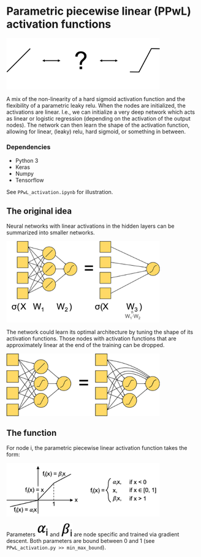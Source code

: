 # Parametric piecewise linear (PPwL) activation functions

<img src="assets/various_fns.png" width="400px">

A mix of the non-linearity of a hard sigmoid activation function and the
flexibility of a parametric leaky relu. When the nodes are initialized, the
activations are linear. I.e., we can initialize a very deep network which acts
as linear or logistic regression (depending on the activation of the output
nodes). The network can then learn the shape of the activation function,
allowing for linear, (leaky) relu, hard sigmoid, or something in between.

### Dependencies
   - Python 3
   - Keras
   - Numpy
   - Tensorflow
   
See ``PPwL_activation.ipynb`` for illustration. 

## The original idea

Neural networks with linear activations in the hidden layers can be summarized into smaller networks.

<img src="assets/NN_equiv1.png" width="400px">

The network could learn its optimal architecture by tuning the shape of its activation
functions. Those nodes with activation functions that are approximately linear at the end of the
training can be dropped.

<img src="assets/NN_equiv2.png" width="400px">

## The function

For node i, the parametric piecewise linear activation function takes the form:

<img src="assets/PPwL_fn.png" width="400px">

Parameters <img src="assets/ai.png" width="30px"> and <img src="assets/bi.png" width="30px"> are node specific and trained via gradient descent. Both parameters are bound between 0 and 1 (see ``PPwL_activation.py >> min_max_bound``).
